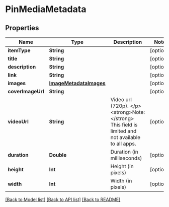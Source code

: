 # PinMediaMetadata

## Properties
Name | Type | Description | Notes
------------ | ------------- | ------------- | -------------
**itemType** | **String** |  | [optional] 
**title** | **String** |  | [optional] 
**description** | **String** |  | [optional] 
**link** | **String** |  | [optional] 
**images** | [**ImageMetadataImages**](ImageMetadataImages.md) |  | [optional] 
**coverImageUrl** | **String** |  | [optional] 
**videoUrl** | **String** | Video url (720p). &lt;/p&gt;&lt;strong&gt;Note:&lt;/strong&gt; This field is limited and not available to all apps. | [optional] 
**duration** | **Double** | Duration (in milliseconds) | [optional] 
**height** | **Int** | Height (in pixels) | [optional] 
**width** | **Int** | Width (in pixels) | [optional] 

[[Back to Model list]](../README.md#documentation-for-models) [[Back to API list]](../README.md#documentation-for-api-endpoints) [[Back to README]](../README.md)


